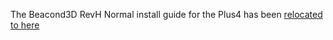 The Beacond3D RevH Normal install guide for the Plus4 has been [relocated to here](../../bed-scanning-probes/Beacon3D/RevH-Normal/README.md)
